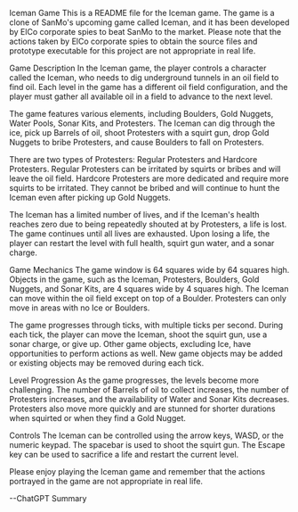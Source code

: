 Iceman Game
This is a README file for the Iceman game. The game is a clone of SanMo's upcoming game called Iceman, and it has been developed by ElCo corporate spies to beat SanMo to the market. Please note that the actions taken by ElCo corporate spies to obtain the source files and prototype executable for this project are not appropriate in real life.

Game Description
In the Iceman game, the player controls a character called the Iceman, who needs to dig underground tunnels in an oil field to find oil. Each level in the game has a different oil field configuration, and the player must gather all available oil in a field to advance to the next level.

The game features various elements, including Boulders, Gold Nuggets, Water Pools, Sonar Kits, and Protesters. The Iceman can dig through the ice, pick up Barrels of oil, shoot Protesters with a squirt gun, drop Gold Nuggets to bribe Protesters, and cause Boulders to fall on Protesters.

There are two types of Protesters: Regular Protesters and Hardcore Protesters. Regular Protesters can be irritated by squirts or bribes and will leave the oil field. Hardcore Protesters are more dedicated and require more squirts to be irritated. They cannot be bribed and will continue to hunt the Iceman even after picking up Gold Nuggets.

The Iceman has a limited number of lives, and if the Iceman's health reaches zero due to being repeatedly shouted at by Protesters, a life is lost. The game continues until all lives are exhausted. Upon losing a life, the player can restart the level with full health, squirt gun water, and a sonar charge.

Game Mechanics
The game window is 64 squares wide by 64 squares high. Objects in the game, such as the Iceman, Protesters, Boulders, Gold Nuggets, and Sonar Kits, are 4 squares wide by 4 squares high. The Iceman can move within the oil field except on top of a Boulder. Protesters can only move in areas with no Ice or Boulders.

The game progresses through ticks, with multiple ticks per second. During each tick, the player can move the Iceman, shoot the squirt gun, use a sonar charge, or give up. Other game objects, excluding Ice, have opportunities to perform actions as well. New game objects may be added or existing objects may be removed during each tick.

Level Progression
As the game progresses, the levels become more challenging. The number of Barrels of oil to collect increases, the number of Protesters increases, and the availability of Water and Sonar Kits decreases. Protesters also move more quickly and are stunned for shorter durations when squirted or when they find a Gold Nugget.

Controls
The Iceman can be controlled using the arrow keys, WASD, or the numeric keypad. The spacebar is used to shoot the squirt gun. The Escape key can be used to sacrifice a life and restart the current level.

Please enjoy playing the Iceman game and remember that the actions portrayed in the game are not appropriate in real life.

--ChatGPT Summary
